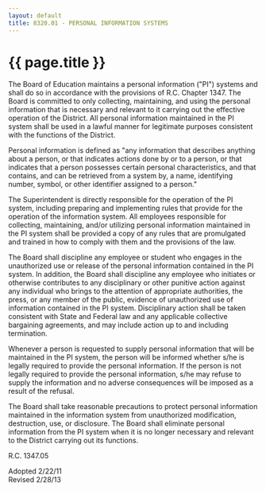 ```yaml
---
layout: default
title: 8320.01 - PERSONAL INFORMATION SYSTEMS
---
```


{{ page.title }}
================

The Board of Education maintains a personal information ("PI") systems
and shall do so in accordance with the provisions of R.C. Chapter 1347.
The Board is committed to only collecting, maintaining, and using the
personal information that is necessary and relevant to it carrying out
the effective operation of the District. All personal information
maintained in the PI system shall be used in a lawful manner for
legitimate purposes consistent with the functions of the District.

Personal information is defined as "any information that describes
anything about a person, or that indicates actions done by or to a
person, or that indicates that a person possesses certain personal
characteristics, and that contains, and can be retrieved from a system
by, a name, identifying number, symbol, or other identifier assigned to
a person."

The Superintendent is directly responsible for the operation of the PI
system, including preparing and implementing rules that provide for the
operation of the information system. All employees responsible for
collecting, maintaining, and/or utilizing personal information
maintained in the PI system shall be provided a copy of any rules that
are promulgated and trained in how to comply with them and the
provisions of the law.

The Board shall discipline any employee or student who engages in the
unauthorized use or release of the personal information contained in the
PI system. In addition, the Board shall discipline any employee who
initiates or otherwise contributes to any disciplinary or other punitive
action against any individual who brings to the attention of appropriate
authorities, the press, or any member of the public, evidence of
unauthorized use of information contained in the PI system. Disciplinary
action shall be taken consistent with State and Federal law and any
applicable collective bargaining agreements, and may include action up
to and including termination.

Whenever a person is requested to supply personal information that will
be maintained in the PI system, the person will be informed whether s/he
is legally required to provide the personal information. If the person
is not legally required to provide the personal information, s/he may
refuse to supply the information and no adverse consequences will be
imposed as a result of the refusal.

The Board shall take reasonable precautions to protect personal
information maintained in the information system from unauthorized
modification, destruction, use, or disclosure. The Board shall eliminate
personal information from the PI system when it is no longer necessary
and relevant to the District carrying out its functions.

R.C. 1347.05

Adopted 2/22/11\
 Revised 2/28/13
